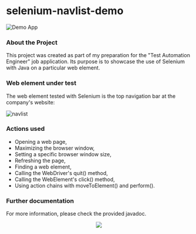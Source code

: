 # selenium-navlist-demo
![Demo App](https://img.shields.io/badge/demo_app-blue)

### About the Project
This project was created as part of my preparation for the "Test Automation Engineer" job application. Its purpose is to showcase the use of Selenium with Java on a particular web element.

### Web element under test
The web element tested with Selenium is the top navigation bar at the company's website:

![navlist](https://github.com/user-attachments/assets/32676fce-98dd-4764-af1b-5b8164114eb1)

### Actions used
* Opening a web page,
* Maximizing the browser window,
* Setting a specific browser window size,
* Refreshing the page,
* Finding a web element,
* Calling the WebDriver's quit() method,
* Calling the WebElement's click() method,
* Using action chains with moveToElement() and perform().

### Further documentation

For more information, please check the provided javadoc.

<p align="center">
  <a href="https://skillicons.dev">
    <img src="https://skillicons.dev/icons?i=java,idea,maven,selenium&theme=light"/>
	 
  </a>
</p>
